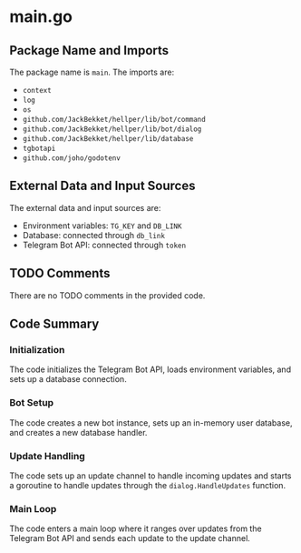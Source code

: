 # main.go  
## Package Name and Imports  
The package name is `main`. The imports are:  
* `context`  
* `log`  
* `os`  
* `github.com/JackBekket/hellper/lib/bot/command`  
* `github.com/JackBekket/hellper/lib/bot/dialog`  
* `github.com/JackBekket/hellper/lib/database`  
* `tgbotapi`  
* `github.com/joho/godotenv`  
  
## External Data and Input Sources  
The external data and input sources are:  
* Environment variables: `TG_KEY` and `DB_LINK`  
* Database: connected through `db_link`  
* Telegram Bot API: connected through `token`  
  
## TODO Comments  
There are no TODO comments in the provided code.  
  
## Code Summary  
### Initialization  
The code initializes the Telegram Bot API, loads environment variables, and sets up a database connection.  
  
### Bot Setup  
The code creates a new bot instance, sets up an in-memory user database, and creates a new database handler.  
  
### Update Handling  
The code sets up an update channel to handle incoming updates and starts a goroutine to handle updates through the `dialog.HandleUpdates` function.  
  
### Main Loop  
The code enters a main loop where it ranges over updates from the Telegram Bot API and sends each update to the update channel.  
  
  
  
